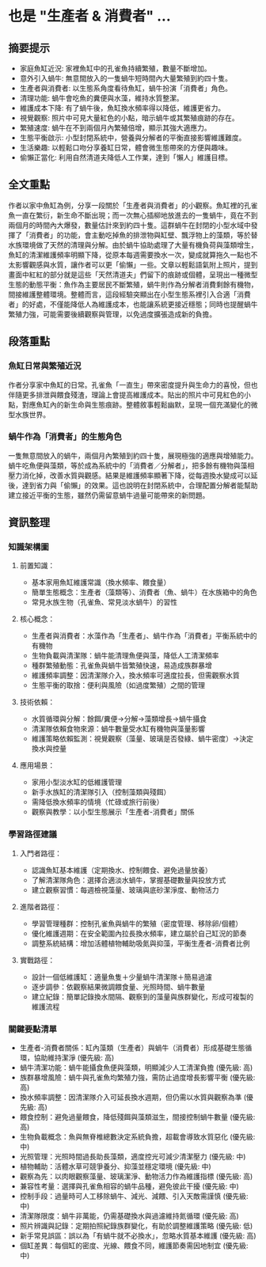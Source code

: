 # 也是 "生產者 & 消費者" ...

## 摘要提示
- 家庭魚缸近況: 家裡魚缸中的孔雀魚持續繁殖，數量不斷增加。
- 意外引入蝸牛: 無意間放入的一隻蝸牛短時間內大量繁殖到約四十隻。
- 生產者與消費者: 以生態系角度看待魚缸，蝸牛扮演「消費者」角色。
- 清理功能: 蝸牛會吃魚的糞便與水藻，維持水質整潔。
- 維護成本下降: 有了蝸牛後，魚缸換水頻率得以降低，維護更省力。
- 視覺觀察: 照片中可見大量紅色的小點，暗示蝸牛或其繁殖痕跡的存在。
- 繁殖速度: 蝸牛在不到兩個月內繁殖倍增，顯示其強大適應力。
- 生態平衡啟示: 小型封閉系統中，營養與分解者的平衡直接影響維護難度。
- 生活樂趣: 以輕鬆口吻分享養缸日常，體會微生態帶來的方便與趣味。
- 偷懶正當化: 利用自然清道夫降低人工作業，達到「懶人」維護目標。

## 全文重點
作者以家中魚缸為例，分享一段關於「生產者與消費者」的小觀察。魚缸裡的孔雀魚一直在繁衍，新生命不斷出現；而一次無心插柳地放進去的一隻蝸牛，竟在不到兩個月的時間內大爆發，數量估計來到約四十隻。這群蝸牛在封閉的小型水域中發揮了「消費者」的功能，會主動吃掉魚的排泄物與缸壁、飄浮物上的藻類，等於替水族環境做了天然的清理與分解。由於蝸牛協助處理了大量有機負荷與藻類增生，魚缸的清潔維護頻率明顯下降，從原本每週需要換水一次，變成就算拖久一點也不太影響觀感與水質，讓作者可以更「偷懶」一些。文章以輕鬆語氣附上照片，提到畫面中紅紅的部分就是這些「天然清道夫」們留下的痕跡或個體，呈現出一種微型生態的動態平衡：魚作為主要居民不斷繁殖，蝸牛則作為分解者消費剩餘有機物，間接維護整體環境。整體而言，這段經驗突顯出在小型生態系裡引入合適「消費者」的好處，不僅能降低人為維護成本，也能讓系統更接近穩態；同時也提醒蝸牛繁殖力強，可能需要後續觀察與管理，以免過度擴張造成新的負擔。

## 段落重點
### 魚缸日常與繁殖近況
作者分享家中魚缸的日常。孔雀魚「一直生」帶來密度提升與生命力的喜悅，但也伴隨更多排泄與餵食殘渣，理論上會提高維護成本。貼出的照片中可見紅色的小點，對應魚缸內的新生命與生態痕跡。整體敘事輕鬆幽默，呈現一個充滿變化的微型水族世界。

### 蝸牛作為「消費者」的生態角色
一隻無意間放入的蝸牛，兩個月內繁殖到約四十隻，展現極強的適應與增殖能力。蝸牛吃魚便與藻類，等於成為系統中的「消費者／分解者」，把多餘有機物與藻相壓力消化掉，改善水質與觀感。結果是維護頻率顯著下降，從每週換水變成可以延後，達到省力與「偷懶」的效果。這也說明在封閉系統中，合理配置分解者能幫助建立接近平衡的生態，雖然仍需留意蝸牛過量可能帶來的新問題。

## 資訊整理

### 知識架構圖
1. 前置知識：
   - 基本家用魚缸維護常識（換水頻率、餵食量）
   - 簡單生態概念：生產者（藻類等）、消費者（魚、蝸牛）在水族箱中的角色
   - 常見水族生物（孔雀魚、常見淡水蝸牛）的習性

2. 核心概念：
   - 生產者與消費者：水藻作為「生產者」、蝸牛作為「消費者」平衡系統中的有機物
   - 生物負載與清潔隊：蝸牛能清理魚便與藻，降低人工清潔頻率
   - 種群繁殖動態：孔雀魚與蝸牛皆繁殖快速，易造成族群暴增
   - 維護頻率調整：因清潔隊介入，換水頻率可適度拉長，但需觀察水質
   - 生態平衡的取捨：便利與風險（如過度繁殖）之間的管理

3. 技術依賴：
   - 水質循環與分解：餘餌/糞便→分解→藻類增長→蝸牛攝食
   - 清潔隊依賴食物來源：蝸牛數量受水缸有機物與藻量影響
   - 維護策略依賴監測：視覺觀察（藻量、玻璃是否發綠、蝸牛密度）→決定換水與控量

4. 應用場景：
   - 家用小型淡水缸的低維護管理
   - 新手水族缸的清潔隊引入（控制藻類與殘餌）
   - 需降低換水頻率的情境（忙碌或旅行前後）
   - 觀察與教學：以小型生態展示「生產者-消費者」關係

### 學習路徑建議
1. 入門者路徑：
   - 認識魚缸基本維護（定期換水、控制餵食、避免過量放養）
   - 了解清潔隊角色：選擇合適淡水蝸牛，掌握基礎數量與投放方式
   - 建立觀察習慣：每週檢視藻量、玻璃與底砂潔淨度、動物活力

2. 進階者路徑：
   - 學習管理種群：控制孔雀魚與蝸牛的繁殖（密度管理、移除卵/個體）
   - 優化維護週期：在安全範圍內拉長換水頻率，建立屬於自己缸況的節奏
   - 調整系統結構：增加活體植物輔助吸氮與抑藻，平衡生產者-消費者比例

3. 實戰路徑：
   - 設計一個低維護缸：適量魚隻＋少量蝸牛清潔隊＋簡易過濾
   - 逐步調參：依觀察結果微調餵食量、光照時間、蝸牛數量
   - 建立紀錄：簡單記錄換水間隔、觀察到的藻量與族群變化，形成可複製的維護流程

### 關鍵要點清單
- 生產者-消費者關係：缸內藻類（生產者）與蝸牛（消費者）形成基礎生態循環，協助維持潔淨 (優先級: 高)
- 蝸牛清潔功能：蝸牛能攝食魚便與藻類，明顯減少人工清潔負擔 (優先級: 高)
- 族群暴增風險：蝸牛與孔雀魚均繁殖力強，需防止過度增長影響平衡 (優先級: 高)
- 換水頻率調整：因清潔隊介入可延長換水週期，但仍需以水質與觀察為準 (優先級: 高)
- 餵食控制：避免過量餵食，降低殘餌與藻類滋生，間接控制蝸牛數量 (優先級: 高)
- 生物負載概念：魚與無脊椎總數決定系統負擔，超載會導致水質惡化 (優先級: 中)
- 光照管理：光照時間過長助長藻類，適度控光可減少清潔壓力 (優先級: 中)
- 植物輔助：活體水草可競爭養分、抑藻並穩定環境 (優先級: 中)
- 觀察為先：以肉眼觀察藻量、玻璃潔淨、動物活力作為維護指標 (優先級: 高)
- 兼容性考量：選擇與孔雀魚相容的蝸牛品種，避免彼此干擾 (優先級: 中)
- 控制手段：過量時可人工移除蝸牛、減光、減餵、引入天敵需謹慎 (優先級: 中)
- 清潔隊限度：蝸牛非萬能，仍需基礎換水與過濾維持氮循環 (優先級: 高)
- 照片辨識與記錄：定期拍照紀錄族群變化，有助於調整維護策略 (優先級: 低)
- 新手常見誤區：誤以為「有蝸牛就不必換水」，忽略水質基本維護 (優先級: 高)
- 個缸差異：每個缸的密度、光線、餵食不同，維護節奏需因地制宜 (優先級: 中)